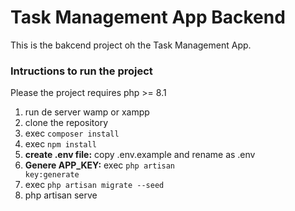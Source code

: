 # Task Management App Backend
This is the bakcend project oh the Task Management App.

### Intructions to run the project

<p>Please the project requires php >= 8.1</p>

1. run de server wamp or xampp
2. clone the repository
3.  exec <code>composer install</code>
4.  exec <code>npm install</code>
5. <b> create .env file:</b> copy .env.example and rename as .env
6. <b>Genere APP_KEY:</b>  exec <code>php artisan key:generate</code> 
7. exec <code>php artisan migrate --seed</code>
8. php artisan serve
